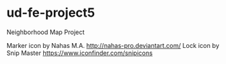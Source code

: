 # ud-fe-project5
Neighborhood Map Project

Marker icon by Nahas M.A. http://nahas-pro.deviantart.com/
Lock icon by Snip Master https://www.iconfinder.com/snipicons